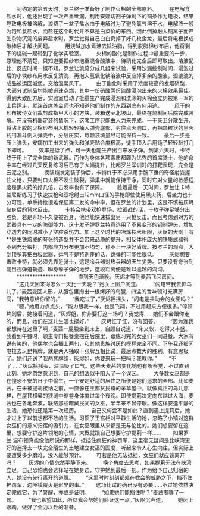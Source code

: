 　　到约定的第五天时，罗兰终于准备好了制作火棉的全部原料。
　　在电解食盐水时，他还出现了一次严重纰漏，利用安娜切割子弹剩下的铜条作为电极，结果导致电极被溶解，浪费了一盆子盐水由于电解时为了避免氯气溶于水，电解液一般为饱和食盐水，而盐在这个时代并不算是白菜价的东西。因此倒掉融入铜离子而产生杂物沉淀的废弃盐水时，罗兰觉得自己白白扔掉了好几枚金龙，最后将电极换成碳棒后才解决问题。
　　用烧碱加水煮沸去除油脂，得到脱脂棉纱布后，他将剩下的烧碱一起带到了化学实验室。
　　火棉的酯化是制作过程中最重要的一步，原理他不清楚，只知道要把纱布泡至混合酸液中，待硝化完全后即可取出。溶液配比、反应时间一概不知。罗兰让凯莫分成几组来试验，采用沙漏控制时间，浸泡过后的小块纱布用水反复清洗，再泡入氢氧化钠溶液中反应掉多余的酸液，湿漉漉的成品被运回城堡，交给温蒂风干。
　　由于酯化时采用了浓度较高的发烟硝酸，大部分试制品均能被迅速点燃，其中一份硝酸两份硫酸浸泡出来的火棉效果最佳。得到大致配方后，实验室启动了批量生产完成浸泡和洗涤的火棉会立刻被第一军的士兵运走，就连首席炼金师也不知道他们制作的东西到底有何用途。
　　风干的纱布被侍女们裁剪成指甲大小的方块，装箱送至北坡山，最终在烧制间后院完成装填。在没有机器定装的情况下，这套工序只能由人力来完成。一干亲卫分散坐开，将沾上胶的火棉纱布用木棍轻轻捅入弹壳底部，封住点火洞口，再把颗粒状的黑火药用漏斗倒入弹壳中，分层压实，每颗装填量尽可能保持一致。
　　最后一步是压上弹头，安娜加工出来的弹头和弹壳贴合度极高，徒手顶入后用锤子轻轻敲打几下即可。
　　效率是低了点，可一天也能生产出百来发子弹。到第六天时，卡特终于用上了完全体的新武器。而作为身体各项素质都颇为优秀的首席骑士，他的命中率在经过几天反复练习后已有了大幅提升，比起罗兰军训时的打靶表现，完全是云泥之别。
　　换装燧发定装子弹后，卡特终于不必采用手腕下垂的奇怪射姿握住火枪，只要封口火棉不发生破裂，弹巢中就能保持干净，同时它对火星的敏感程度是黑火药的好几倍，击发率也有了保障。
　　趁着最后一天时间，罗兰让卡特.兰尼斯练习了快速拔枪和双枪射击12mm口径的手枪即使使用黑火药，后坐力也十分可观，单手持枪很难保证第二发的命中率，但在罗兰的计划里，这是不慎被灰烬贴身后的背水反击。
　　卡特会携带双枪登场，拉锯战的话，十枚子弹足够分出胜负，若是开场不久便被近身，他也能快速拔出另一只枪反击。而且考虑到对方的武器具有一定的防御能力，这十发子弹罗兰特意选用了不易变形的钢制弹头，增加穿透力的同时减小了空腔杀伤力。加上这个时代的冶炼技术所限，灰烬的大剑十有**是生铁熔成的夸张的造型并不会带来品质的提升，相反体积庞大的铁质武器得不到充分锻打，内部应力分布更加不均匀，称不上一块好盾牌。按罗兰的观点，大剑顶多算把白板武器，运气不是特别差的话，跳弹的可能性很低。
　　灰烬想要击败卡特，就必须先靠近骑士，这是冷兵器对热兵器的天生劣势。只要没有夸张到能目视弹道轨迹、瞬身躲子弹的地步，这段距离便是难以逾越的鸿沟。
　　*******************
　　直到天色渐晚，灰烬才等到麦茜飞回房间。
　　“这几天回来得怎么一天比一天晚？”她关上窗户问道。
　　“闪电带我去抓鸟儿了，”麦茜变回人形，从腰包里掏出一根烤好的鸟腿，四溢的香味顿时充满房间，“我特意给你留的。”
　　“我吃过了，”灰烬摇摇头，“闪电是共助会的女巫吗？”
　　“嗯，”她用力点点头，“能力跟我一样，也是飞翔，不过用起来方便很多。”停顿片刻后，她接着问道，“灰烬姐，你非要打这一场吗？我觉得……她们不会跟你走的，而且，她们在这儿生活也挺好。”
　　灰烬怔了怔，没有回答。
　　“因为连我都想待在这里了啊，”麦茜一屁股坐到床上，自顾自说道，“床又软，吃得又丰盛。我看到午餐时，领主专门把餐桌摆在后院里，跟练习完的女巫们一同进餐。大家有说有笑的，他偶尔也会插上两句，和其他贵族讨厌的模样完全不同。下午我还被闪电拉去玩昆特牌，就是两人抽取十张牌互相比试，最后点数大的胜利，有意思极了。她们还送了我两套牌组，灰烬姐，你要来玩一把吗？我教你。”
　　“不了……”灰烬摇摇头，深深吸了口气。这些天麦茜的变化她也有所察觉，不过直到此刻，她才忽然意识到，自己的想法似乎陷入了一个误区。
　　大多数女巫都是在惶恐不安的日子中偷生，一个安定舒适的居住之所便是她们追求的全部。比如麦茜，在未被提莉接纳之前，一直躲在王都贫民窟的茅草屋中，就像真正的鸟儿那样，在屋顶横梁的狭缝中缩卷身体度过每个夜晚。即使提莉决定向东越过大海，麦茜也在各地奔波，联络那些暗藏民间的女巫，半年来不曾停歇。像这样安逸平静的生活，她恐怕还是第一次经历。
　　自己又何尝不是如此？直到遇上提莉后，她才过上了以前想都不敢的生活。习惯了王宫相对平静生活的她，忽略了小镇对这群女巫们的意义归宿的吸引力，在女巫眼里从来都是无与伦比的。她们想要留在这里，想要守护这片领地的心情，大概就跟自己想要守护提莉一样……
　　如果罗兰.温布顿真能像他所说的那样，抵挡住疯狂的神罚军，这里毫无疑问是比峡湾更好的选择去一块完全陌生的土地建立女巫的国度，听起来令人心生向往，但实际上要遭受多少磨难，没人能够预计。
　　可若是他无法抵挡，女巫们就应该离开吗？
　　灰烬的心情忽然平静下来。
　　换个角度去思考，如果提莉无法在峡湾立足，自己恐怕也会选择站在她身边，守护她到最后一刻。作为给予自己归宿的人，她没有先行离开的道理。
　　“这里时时刻刻都处在教会的威胁之下，挡不住神罚军，边陲镇覆灭是迟早的事。”
　　这场比试的确已没有必要……不过她依然决定完成它，为了警醒，亦或是证明。
　　“如果她们能挡住呢？”麦茜嘟囔了一句。
　　“我也希望如此，所以我会帮她们验证这一点。”灰烬沉声道。
　　她闭上眼睛，做好了全力以赴的准备。